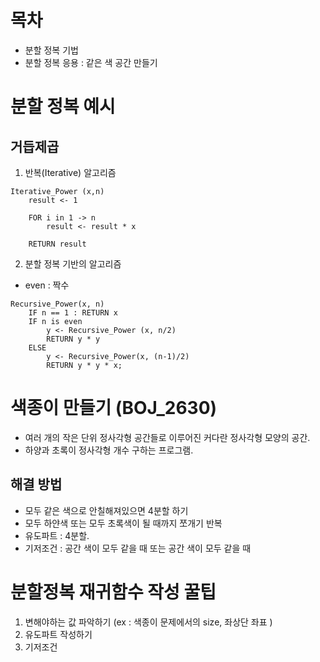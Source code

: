 # 목차
- 분할 정복 기법
- 분할 정복 응용 : 같은 색 공간 만들기

# 분할 정복 예시
## 거듭제곱
1. 반복(Iterative) 알고리즘
```sudo
Iterative_Power (x,n)
    result <- 1

    FOR i in 1 -> n
        result <- result * x

    RETURN result
```

2. 분할 정복 기반의 알고리즘

- even : 짝수
```sudo
Recursive_Power(x, n)
    IF n == 1 : RETURN x
    IF n is even
        y <- Recursive_Power (x, n/2)
        RETURN y * y
    ELSE 
        y <- Recursive_Power(x, (n-1)/2)
        RETURN y * y * x;
```


# 색종이 만들기 (BOJ_2630)
- 여러 개의 작은 단위 정사각형 공간들로 이루어진 커다란 정사각형 모양의 공간.
- 하양과 초록이 정사각형 개수 구하는 프로그램.

## 해결 방법
- 모두 같은 색으로 안칠해져있으면 4분할 하기
- 모두 하얀색 또는 모두 초록색이 될 때까지 쪼개기 반복
- 유도파트 : 4분할.
- 기저조건 : 공간 색이 모두 같을 때 또는 공간 색이 모두 같을 때


# 분할정복 재귀함수 작성 꿀팁
1. 변해야하는 값 파악하기 (ex : 색종이 문제에서의 size, 좌상단 좌표 )
2. 유도파트 작성하기
3. 기저조건